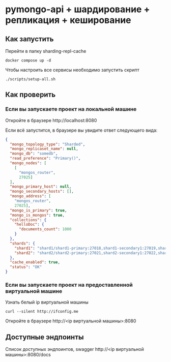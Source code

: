 # pymongo-api + шардирование + репликация + кеширование

## Как запустить

Перейти в папку sharding-repl-cache

```shell
docker compose up -d
```

Чтобы настроить все сервисы необходимо запустить скрипт

```shell
./scripts/setup-all.sh
```

## Как проверить

### Если вы запускаете проект на локальной машине

Откройте в браузере http://localhost:8080

Если всё запустится, в браузере вы увидите ответ следующего вида:
```json
{
  "mongo_topology_type": "Sharded",
  "mongo_replicaset_name": null,
  "mongo_db": "somedb",
  "read_preference": "Primary()",
  "mongo_nodes": [
    [
      "mongos_router",
      27025]
  ],
  "mongo_primary_host": null,
  "mongo_secondary_hosts": [],
  "mongo_address": [
    "mongos_router",
    27025],
  "mongo_is_primary": true,
  "mongo_is_mongos": true,
  "collections": {
    "helloDoc": {
      "documents_count": 1000
    }
  },
  "shards": {
    "shard1": "shard1/shard1-primary:27018,shard1-secondary1:27019,shard1-secondary2:27020",
    "shard2": "shard2/shard2-primary:27021,shard2-secondary1:27022,shard2-secondary2:27023"
  },
  "cache_enabled": true,
  "status": "OK"
}
```

### Если вы запускаете проект на предоставленной виртуальной машине

Узнать белый ip виртуальной машины

```shell
curl --silent http://ifconfig.me
```

Откройте в браузере http://<ip виртуальной машины>:8080

## Доступные эндпоинты

Список доступных эндпоинтов, swagger http://<ip виртуальной машины>:8080/docs